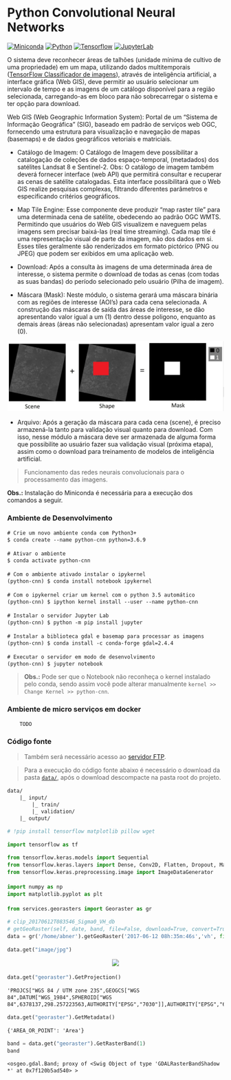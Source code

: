 # Python Convolutional Neural Networks

[![Miniconda](https://img.shields.io/badge/miniconda-3-green)](https://docs.conda.io/en/latest/miniconda.html)
[![Python](https://img.shields.io/badge/python-3.8-green)](https://www.python.org/)
[![Tensorflow](https://img.shields.io/badge/tensorflow-2.1-green)](https://www.tensorflow.org/)
[![JupyterLab](https://img.shields.io/badge/jupyter-1.0-green)](https://jupyter.org/)

O sistema deve reconhecer áreas de talhões (unidade mínima de cultivo de uma propriedade) em um mapa, utilizando dados multitemporais ([TensorFlow  Classificador de imagens](https://www.tensorflow.org/tutorials/images/classification)), através de inteligência artificial, a interface gráfica (Web GIS), deve permitir ao usuário selecionar um intervalo de tempo e as imagens de um catálogo disponível para a região selecionada, carregando-as em bloco para não sobrecarregar o sistema e ter opção para download.

Web GIS (Web Geographic Information System): Portal de um “Sistema de Informação Geográfica” (SIG), baseado em padrão de serviços web OGC, fornecendo uma estrutura para visualização e navegação de mapas (basemaps) e de dados geográficos vetoriais e matriciais.

- Catálogo de Imagem: O Catálogo de Imagem deve possibilitar a catalogação de coleções de dados espaço-temporal, (metadados) dos satélites Landsat 8 e Sentinel-2. Obs: O catálogo de imagem também deverá fornecer interface (web API) que permitirá consultar e recuperar as cenas de satélite catalogadas. Esta interface possibilitará que o Web GIS realize pesquisas complexas, filtrando diferentes parâmetros e especificando critérios geográficos.

- Map Tile Engine: Esse componente deve produzir “map raster tile” para uma determinada cena de satélite, obedecendo ao padrão OGC WMTS. Permitindo que
usuários do Web GIS visualizem e naveguem pelas imagens sem precisar baixá-las (real time streaming). Cada map tile é uma representação visual de parte da imagem, não dos dados em si. Esses tiles geralmente são renderizados em formato pictórico (PNG ou JPEG) que podem ser exibidos em uma aplicação web.

- Download: Após a consulta às imagens de uma determinada área de interesse, o sistema permite o download de todas as cenas (com todas as suas bandas) do período selecionado pelo usuário (Pilha de imagem).

- Máscara (Mask): Neste módulo, o sistema gerará uma máscara binária com as regiões de interesse (AOI’s) para cada cena selecionada. A construção das máscaras de saída das áreas de interesse, se dão apresentando valor igual a um (1) dentro desse poligono, enquanto as demais áreas (áreas não selecionadas) apresentam valor igual a zero (0).


<p align = "center">
  <img width = "600px" src = "../assets/example.png">
</p>

- Arquivo: Após a geração da máscara para cada cena (scene), é preciso armazená-la tanto para validação visual quanto para download. Com isso, nesse módulo a máscara deve ser armazenada de alguma forma que possibilite ao usuário fazer sua validação visual (próxima etapa), assim como o download para treinamento de modelos de inteligência artificial.

> Funcionamento das redes neurais convolucionais para o processamento das imagens.

**Obs.:** Instalação do Miniconda é necessária para a execução dos comandos a seguir.

### Ambiente de Desenvolvimento
```
# Crie um novo ambiente conda com Python3+
$ conda create --name python-cnn python=3.6.9

# Ativar o ambiente
$ conda activate python-cnn

# Com o ambiente ativado instalar o ipykernel
(python-cnn) $ conda install notebook ipykernel

# Com o ipykernel criar um kernel com o python 3.5 automático
(python-cnn) $ ipython kernel install --user --name python-cnn

# Instalar o servidor Jupyter Lab
(python-cnn) $ python -m pip install jupyter

# Instalar a biblioteca gdal e basemap para processar as imagens
(python-cnn) $ conda install -c conda-forge gdal=2.4.4

# Executar o servidor em modo de desenvolvimento
(python-cnn) $ jupyter notebook
```

> **Obs.:** Pode ser que o Notebook não  reconheça o kernel instalado pelo conda, sendo assim você pode alterar manualmente `kernel >> Change Kernel >> python-cnn`.

### Ambiente de micro serviços em docker
```
    TODO
```

### Código fonte

> Também será necessário acesso ao [servidor FTP](http://www.dpi.inpe.br/agricultural-database/lem/dados/cenas/Sentinel1/).

> Para a execução do código fonte abaixo é necessário o download da pasta [`data/`](https://fatecspgov-my.sharepoint.com/:f:/g/personal/abner_anjos_fatec_sp_gov_br/EqcawzIRy5VBhi7LqlXGtpgB-DHpZq5IG1DspKuwD59YBA?e=4LEDNC), após o download descompacte na pasta root do projeto.


```
data/
    |_ input/
        |_ train/
        |_ validation/
    |_ output/
```


```python
# !pip install tensorflow matplotlib pillow wget
```


```python
import tensorflow as tf
```


```python
from tensorflow.keras.models import Sequential
from tensorflow.keras.layers import Dense, Conv2D, Flatten, Dropout, MaxPooling2D
from tensorflow.keras.preprocessing.image import ImageDataGenerator

import numpy as np
import matplotlib.pyplot as plt

from services.georasters import Georaster as gr
```


```python
# clip_20170612T083546_Sigma0_VH_db
# getGeoRaster(self, date, band, file=False, download=True, convert=True):
data = gr('/home/abner').getGeoRaster('2017-06-12 08h:35m:46s','vh', file=False, download=True, convert=True)
```


```python
data.get("image/jpg")
```



<p align = "center">
  <img width = "600px" src = "../assets/output_5_0.png">
</p>




```python
data.get("georaster").GetProjection()
```




    'PROJCS["WGS 84 / UTM zone 23S",GEOGCS["WGS 84",DATUM["WGS_1984",SPHEROID["WGS 84",6378137,298.257223563,AUTHORITY["EPSG","7030"]],AUTHORITY["EPSG","6326"]],PRIMEM["Greenwich",0,AUTHORITY["EPSG","8901"]],UNIT["degree",0.0174532925199433,AUTHORITY["EPSG","9122"]],AUTHORITY["EPSG","4326"]],PROJECTION["Transverse_Mercator"],PARAMETER["latitude_of_origin",0],PARAMETER["central_meridian",-45],PARAMETER["scale_factor",0.9996],PARAMETER["false_easting",500000],PARAMETER["false_northing",10000000],UNIT["metre",1,AUTHORITY["EPSG","9001"]],AXIS["Easting",EAST],AXIS["Northing",NORTH],AUTHORITY["EPSG","32723"]]'




```python
data.get("georaster").GetMetadata()
```




    {'AREA_OR_POINT': 'Area'}




```python
band = data.get("georaster").GetRasterBand(1)
band
```




    <osgeo.gdal.Band; proxy of <Swig Object of type 'GDALRasterBandShadow *' at 0x7f120b5ad540> >


